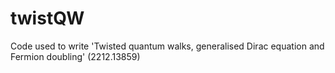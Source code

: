 # twistQW
Code used to write 'Twisted quantum walks, generalised Dirac equation and Fermion doubling' (2212.13859)
